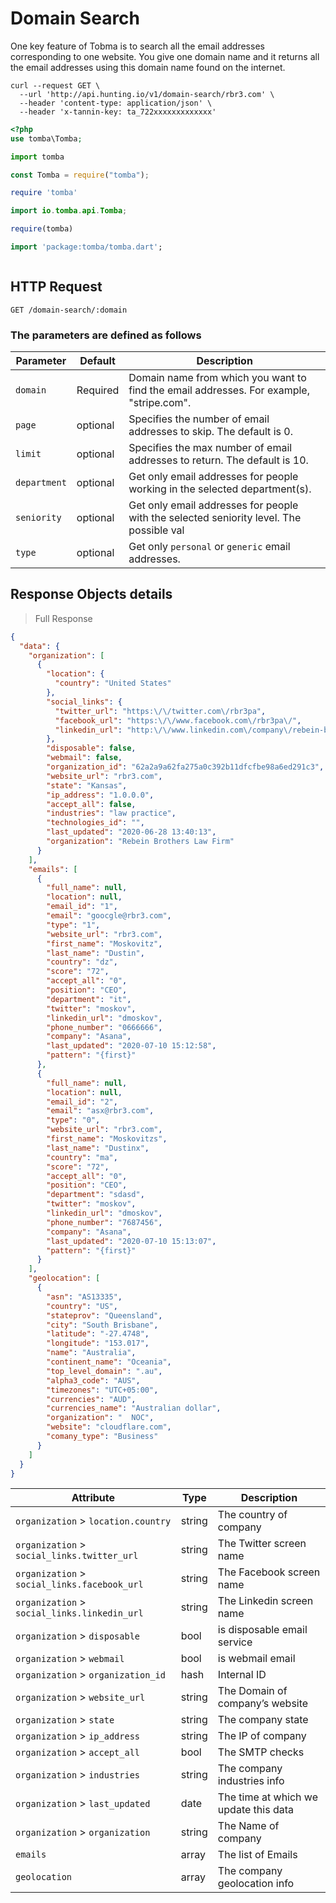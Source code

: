 # Domain Search

One key feature of Tobma is to search all the email addresses corresponding to one website.
You give one domain name and it returns all the email addresses using this domain name found on the internet.

```shell
curl --request GET \
  --url 'http://api.hunting.io/v1/domain-search/rbr3.com' \
  --header 'content-type: application/json' \
  --header 'x-tannin-key: ta_722xxxxxxxxxxxxx'
```

```php
<?php
use tomba\Tomba;

```

```python
import tomba

```

```javascript
const Tomba = require("tomba");

```

```ruby
require 'tomba'

```

```java
import io.tomba.api.Tomba;

```

```r
require(tomba)

```

```dart
import 'package:tomba/tomba.dart';

```

```powershell

```

## HTTP Request

`GET /domain-search/:domain`

### The parameters are defined as follows

| Parameter    | Default  | Description                                                                             |
| ------------ | -------- | --------------------------------------------------------------------------------------- |
| `domain`     | Required | Domain name from which you want to find the email addresses. For example, "stripe.com". |
| `page`       | optional | Specifies the number of email addresses to skip. The default is 0.                      |
| `limit`      | optional | Specifies the max number of email addresses to return. The default is 10.               |
| `department` | optional | Get only email addresses for people working in the selected department(s).              |
| `seniority`  | optional | Get only email addresses for people with the selected seniority level. The possible val |
| `type`       | optional | Get only `personal` or `generic` email addresses.                                       |

## Response  Objects details

> Full Response

```json
{
  "data": {
    "organization": [
      {
        "location": {
          "country": "United States"
        },
        "social_links": {
          "twitter_url": "https:\/\/twitter.com\/rbr3pa",
          "facebook_url": "https:\/\/www.facebook.com\/rbr3pa\/",
          "linkedin_url": "http:\/\/www.linkedin.com\/company\/rebein-bangerter-rebein-pa"
        },
        "disposable": false,
        "webmail": false,
        "organization_id": "62a2a9a62fa275a0c392b11dfcfbe98a6ed291c3",
        "website_url": "rbr3.com",
        "state": "Kansas",
        "ip_address": "1.0.0.0",
        "accept_all": false,
        "industries": "law practice",
        "technologies_id": "",
        "last_updated": "2020-06-28 13:40:13",
        "organization": "Rebein Brothers Law Firm"
      }
    ],
    "emails": [
      {
        "full_name": null,
        "location": null,
        "email_id": "1",
        "email": "goocgle@rbr3.com",
        "type": "1",
        "website_url": "rbr3.com",
        "first_name": "Moskovitz",
        "last_name": "Dustin",
        "country": "dz",
        "score": "72",
        "accept_all": "0",
        "position": "CEO",
        "department": "it",
        "twitter": "moskov",
        "linkedin_url": "dmoskov",
        "phone_number": "0666666",
        "company": "Asana",
        "last_updated": "2020-07-10 15:12:58",
        "pattern": "{first}"
      },
      {
        "full_name": null,
        "location": null,
        "email_id": "2",
        "email": "asx@rbr3.com",
        "type": "0",
        "website_url": "rbr3.com",
        "first_name": "Moskovitzs",
        "last_name": "Dustinx",
        "country": "ma",
        "score": "72",
        "accept_all": "0",
        "position": "CEO",
        "department": "sdasd",
        "twitter": "moskov",
        "linkedin_url": "dmoskov",
        "phone_number": "7687456",
        "company": "Asana",
        "last_updated": "2020-07-10 15:13:07",
        "pattern": "{first}"
      }
    ],
    "geolocation": [
      {
        "asn": "AS13335",
        "country": "US",
        "stateprov": "Queensland",
        "city": "South Brisbane",
        "latitude": "-27.4748",
        "longitude": "153.017",
        "name": "Australia",
        "continent_name": "Oceania",
        "top_level_domain": ".au",
        "alpha3_code": "AUS",
        "timezones": "UTC+05:00",
        "currencies": "AUD",
        "currencies_name": "Australian dollar",
        "organization": "  NOC",
        "website": "cloudflare.com",
        "comany_type": "Business"
      }
    ]
  }
}
```

| Attribute                                    | Type   | Description                           |
| -------------------------------------------- | ------ | ------------------------------------- |
| `organization` > `location.country`          | string | The country of company                |
| `organization` > `social_links.twitter_url`  | string | The Twitter screen name               |
| `organization` > `social_links.facebook_url` | string | The Facebook screen name              |
| `organization` > `social_links.linkedin_url` | string | The Linkedin screen name              |
| `organization` > `disposable`                | bool   | is disposable email service           |
| `organization` > `webmail`                   | bool   | is webmail email                      |
| `organization` > `organization_id`           | hash   | Internal ID                           |
| `organization` > `website_url`               | string | The Domain of company’s website       |
| `organization` > `state`                     | string | The company state                     |
| `organization` > `ip_address`                | string | The IP of company                     |
| `organization` > `accept_all`                | bool   | The SMTP checks                       |
| `organization` > `industries`                | string | The company industries info           |
| `organization` > `last_updated`              | date   | The time at which we update this data |
| `organization` > `organization`              | string | The Name of company                   |
| `emails`                                     | array  | The list of Emails                    |
| `geolocation`                                | array  | The company geolocation info          |

